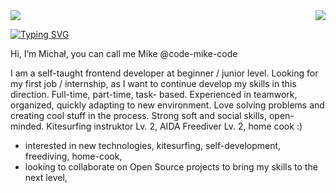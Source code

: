 <img src="https://hits.seeyoufarm.com/api/count/incr/badge.svg?url=https%3A%2F%2Fgithub.com%2F{username}1212%2Fhit-counter" />

<img align="right" src="https://visitor-badge.laobi.icu/badge?page_id=code-mike-code.visitor-badge&left_color=grey&right_color=gold&left_text=visitors" />

[![Typing SVG](https://readme-typing-svg.demolab.com?font=Rubik+Doodle+Shadow&size=40&pause=1000&color=939597&background=F5DF4D&center=true&vCenter=true&random=false&width=1100&height=120&lines=Hello%2C+im+Mike+;Junior+Frontend+Developer+)](https://git.io/typing-svg)



Hi, I’m Michał, you can call me Mike @code-mike-code

I am a self-taught frontend developer at beginner / junior level. 
Looking for my first job / internship, as I want to continue develop my skills in this direction. 
Full-time, part-time, task- based. Experienced in teamwork, organized, quickly adapting to new environment. 
Love solving problems and creating cool stuff in the process. Strong soft and social skills, open-minded. 
Kitesurfing instruktor Lv. 2, AIDA Freediver Lv. 2, home cook :)

- interested in new technologies, kitesurfing, self-development, freediving, home-cook,
- looking to collaborate on Open Source projects to bring my skills to the next level,


